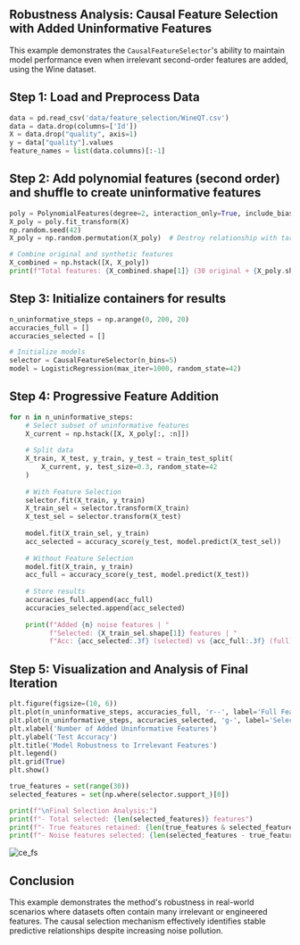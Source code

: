 ##  Robustness Analysis: Causal Feature Selection with Added Uninformative Features
This example demonstrates the `CausalFeatureSelector`'s ability to maintain model performance even when irrelevant second-order features are added, using the Wine dataset.
## Step 1: Load and Preprocess Data
```python
data = pd.read_csv('data/feature_selection/WineQT.csv')
data = data.drop(columns=['Id'])
X = data.drop("quality", axis=1)
y = data["quality"].values
feature_names = list(data.columns)[:-1]
```
## Step 2: Add polynomial features (second order) and shuffle to create uninformative features
```python
poly = PolynomialFeatures(degree=2, interaction_only=True, include_bias=False)
X_poly = poly.fit_transform(X)
np.random.seed(42)
X_poly = np.random.permutation(X_poly)  # Destroy relationship with target

# Combine original and synthetic features
X_combined = np.hstack([X, X_poly])
print(f"Total features: {X_combined.shape[1]} (30 original + {X_poly.shape[1]} synthetic)")
```
## Step 3: Initialize containers for results
```python
n_uninformative_steps = np.arange(0, 200, 20)
accuracies_full = []
accuracies_selected = []

# Initialize models
selector = CausalFeatureSelector(n_bins=5)
model = LogisticRegression(max_iter=1000, random_state=42)
```
## Step 4: Progressive Feature Addition
```python
for n in n_uninformative_steps:
    # Select subset of uninformative features
    X_current = np.hstack([X, X_poly[:, :n]])
    
    # Split data
    X_train, X_test, y_train, y_test = train_test_split(
        X_current, y, test_size=0.3, random_state=42
    )
    
    # With Feature Selection
    selector.fit(X_train, y_train)
    X_train_sel = selector.transform(X_train)
    X_test_sel = selector.transform(X_test)
    
    model.fit(X_train_sel, y_train)
    acc_selected = accuracy_score(y_test, model.predict(X_test_sel))
    
    # Without Feature Selection
    model.fit(X_train, y_train)
    acc_full = accuracy_score(y_test, model.predict(X_test))
    
    # Store results
    accuracies_full.append(acc_full)
    accuracies_selected.append(acc_selected)
    
    print(f"Added {n} noise features | "
          f"Selected: {X_train_sel.shape[1]} features | "
          f"Acc: {acc_selected:.3f} (selected) vs {acc_full:.3f} (full)")
```
## Step 5: Visualization and Analysis of Final Iteration
```python
plt.figure(figsize=(10, 6))
plt.plot(n_uninformative_steps, accuracies_full, 'r--', label='Full Feature Set')
plt.plot(n_uninformative_steps, accuracies_selected, 'g-', label='Selected Features')
plt.xlabel('Number of Added Uninformative Features')
plt.ylabel('Test Accuracy')
plt.title('Model Robustness to Irrelevant Features')
plt.legend()
plt.grid(True)
plt.show()

true_features = set(range(30))
selected_features = set(np.where(selector.support_)[0])

print(f"\nFinal Selection Analysis:")
print(f"- Total selected: {len(selected_features)} features")
print(f"- True features retained: {len(true_features & selected_features)}/{30}")
print(f"- Noise features selected: {len(selected_features - true_features)}")
```
![ce_fs](https://github.com/user-attachments/assets/55f85792-306d-4beb-8d5c-395b841a0f1c)

## Conclusion
This example demonstrates the method's robustness in real-world scenarios where datasets often contain many irrelevant or engineered features. The causal selection mechanism effectively identifies stable predictive relationships despite increasing noise pollution.
